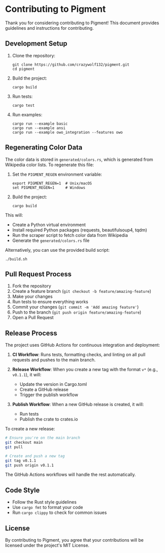 # Contributing to Pigment

Thank you for considering contributing to Pigment! This document provides guidelines and instructions for contributing.

## Development Setup

1. Clone the repository:
   ```
   git clone https://github.com/crazywolf132/pigment.git
   cd pigment
   ```

2. Build the project:
   ```
   cargo build
   ```

3. Run tests:
   ```
   cargo test
   ```

4. Run examples:
   ```
   cargo run --example basic
   cargo run --example ansi
   cargo run --example owo_integration --features owo
   ```

## Regenerating Color Data

The color data is stored in `generated/colors.rs`, which is generated from Wikipedia color lists. To regenerate this file:

1. Set the `PIGMENT_REGEN` environment variable:
   ```
   export PIGMENT_REGEN=1  # Unix/macOS
   set PIGMENT_REGEN=1     # Windows
   ```

2. Build the project:
   ```
   cargo build
   ```

This will:
- Create a Python virtual environment
- Install required Python packages (requests, beautifulsoup4, tqdm)
- Run the scraper script to fetch color data from Wikipedia
- Generate the `generated/colors.rs` file

Alternatively, you can use the provided build script:
```
./build.sh
```

## Pull Request Process

1. Fork the repository
2. Create a feature branch (`git checkout -b feature/amazing-feature`)
3. Make your changes
4. Run tests to ensure everything works
5. Commit your changes (`git commit -m 'Add amazing feature'`)
6. Push to the branch (`git push origin feature/amazing-feature`)
7. Open a Pull Request

## Release Process

The project uses GitHub Actions for continuous integration and deployment:

1. **CI Workflow**: Runs tests, formatting checks, and linting on all pull requests and pushes to the main branch.

2. **Release Workflow**: When you create a new tag with the format `v*` (e.g., `v0.1.1`), it will:
   - Update the version in Cargo.toml
   - Create a GitHub release
   - Trigger the publish workflow

3. **Publish Workflow**: When a new GitHub release is created, it will:
   - Run tests
   - Publish the crate to crates.io

To create a new release:

```bash
# Ensure you're on the main branch
git checkout main
git pull

# Create and push a new tag
git tag v0.1.1
git push origin v0.1.1
```

The GitHub Actions workflows will handle the rest automatically.

## Code Style

- Follow the Rust style guidelines
- Use `cargo fmt` to format your code
- Run `cargo clippy` to check for common issues

## License

By contributing to Pigment, you agree that your contributions will be licensed under the project's MIT License.
